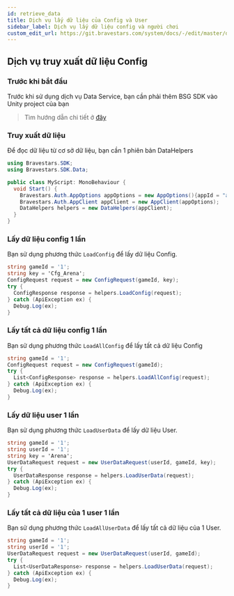 ```yaml
---
id: retrieve_data
title: Dịch vụ lấy dữ liệu của Config và User
sidebar_label: Dịch vụ lấy dữ liệu config và người chơi
custom_edit_url: https://git.bravestars.com/system/docs/-/edit/master/docs/sdk/retrieve_data.md
---
```


## Dịch vụ truy xuất dữ liệu Config

### Trước khi bắt đầu

Trước khi sử dụng dịch vụ Data Service, bạn cần phải thêm BSG SDK vào Unity project của bạn

> Tìm hướng dẫn chi tiết ở [đây](../get-started/setup.md)

### Truy xuất dữ liệu

Để đọc dữ liệu từ cơ sở dữ liệu, bạn cần 1 phiên bản DataHelpers

```C#
using Bravestars.SDK;
using Bravestars.SDK.Data;

public class MyScript: MonoBehaviour {
  void Start() {
    Bravestars.Auth.AppOptions appOptions = new AppOptions(){appId = "appId", secretKey = "secretKey"};
    Bravestars.Auth.AppClient appClient = new AppClient(appOptions); 
    DataHelpers helpers = new DataHelpers(appClient);
  }
}
```

### Lấy dữ liệu config 1 lần

Bạn sử dụng phương thức ``LoadConfig`` để
lấy dữ liệu Config.

```C#
string gameId = '1';
string key = 'Cfg_Arena';
ConfigRequest request = new ConfigRequest(gameId, key);
try {
  ConfigResponse response = helpers.LoadConfig(request);
} catch (ApiException ex) {
  Debug.Log(ex);
}
```

### Lấy tất cả dữ liệu config 1 lần

Bạn sử dụng phương thức ``LoadAllConfig`` để lấy tất cả dữ liệu Config

```C#
string gameId = '1';
ConfigRequest request = new ConfigRequest(gameId);
try {
  List<ConfigResponse> response = helpers.LoadAllConfig(request);
} catch (ApiException ex) {
  Debug.Log(ex);
}

```

### Lấy dữ liệu user 1 lần

Bạn sử dụng phương thức ``LoadUserData`` để
lấy dữ liệu User.

```C#
string gameId = '1';
string userId = '1';
string key = 'Arena';
UserDataRequest request = new UserDataRequest(userId, gameId, key);
try {
  UserDataResponse response = helpers.LoadUserData(request);
} catch (ApiException ex) {
  Debug.Log(ex);
}
```

### Lấy tất cả dữ liệu của 1 user 1 lần

Bạn sử dụng phương thức ``LoadAllUserData`` để
lấy tất cả dữ liệu của 1 User.

```C#
string gameId = '1';
string userId = '1';
UserDataRequest request = new UserDataRequest(userId, gameId);
try {
  List<UserDataResponse> response = helpers.LoadUserData(request);
} catch (ApiException ex) {
  Debug.Log(ex);
}
```
